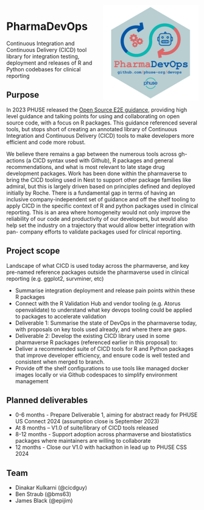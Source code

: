 <img align="right" width="250" height="250" src="https://github.com/phuse-org/devops/blob/main/assets/PharmaDevOps.png?raw=true"> 

# PharmaDevOps

Continuous Integration and Continuous Delivery (CICD) tool library for integration testing,
deployment and releases of R and Python codebases for clinical reporting

## Purpose

In 2023 PHUSE released the [Open Source E2E guidance](https://github.com/phuse-org/E2E-OS-Guidance),
providing high level guidance and talking points for using and collaborating on open source code, with a focus
on R packages. This guidance referenced several tools, but stops short of creating an annotated library of
Continuous Integration and Continuous Delivery (CICD) tools to make developers more efficient and code more
robust.

We believe there remains a gap between the numerous tools across gh-actions (a CICD syntax used with
Github), R packages and general recommendations, and what is most relevant to late stage drug development
packages. Work has been done within the pharmaverse to bring the CICD tooling used in Nest to support other
package families like admiral, but this is largely driven based on principles defined and deployed initially by
Roche. There is a fundamental gap in terms of having an inclusive company-independent set of guidance and
off the shelf tooling to apply CICD in the specific context of R and python packages used in clinical reporting.
This is an area where homogeneity would not only improve the reliability of our code and productivity of our
developers, but would also help set the industry on a trajectory that would allow better integration with pan-
company efforts to validate packages used for clinical reporting.

## Project scope

Landscape of what CICD is used today across the pharmaverse, and key pre-named reference
packages outside the pharmaverse used in clinical reporting (e.g. ggplot2, survminer, etc)

- Summarise integration deployment and release pain points within these R packages
- Connect with the R Validation Hub and vendor tooling (e.g. Atorus openvalidate) to understand what key
devops tooling could be applied to packages to accelerate validation
- Deliverable 1: Summarise the state of DevOps in the pharmaverse today, with proposals on key tools
used already, and where there are gaps.
- Deliverable 2: Develop the existing CICD library used in some pharmaverse R packages (referenced
earlier in this proposal) to:
- Deliver a recommended suite of CICD tools for R and Python packages that improve developer
efficiency, and ensure code is well tested and consistent when merged to branch.
- Provide off the shelf configurations to use tools like managed docker images locally or via Github codespaces to simplify environment management

## Planned deliverables

- 0-6 months - Prepare Deliverable 1, aiming for abstract ready for PHUSE US Connect 2024 (assumption
close is September 2023)
- At 8 months – V1.0 of suite/library of CICD tools released
- 8-12 months - Support adoption across pharmaverse and biostatistics packages where maintainers are
willing to collaborate
- 12 months - Close our V1.0 with hackathon in lead up to PHUSE CSS 2024

## Team

- Dinakar Kulkarni (@cicdguy)
- Ben Straub (@bms63)
- James Black (@epijim)
